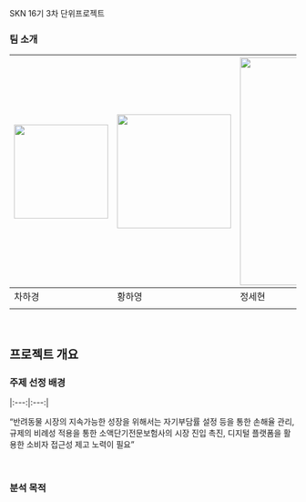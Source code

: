 SKN 16기 3차 단위프로젝트

### 팀 소개

| <img src="https://i.namu.wiki/i/yBUlarXaiOUlHnIDDEAtvqGIn_gl9auAY0UB6kzsFd3hjLyUAe_le8z_rUI7DLVxJIp7jHThGGtpQJpGCHfkig.webp" width="165" height="165"> |<img src="https://static.wikia.nocookie.net/kimetsu-no-yaiba-fan/images/4/41/Shinobu_anime_design.png/revision/latest?cb=20201006000955" width="200" height="200"> | <img src="https://t2.gstatic.com/licensed-image?q=tbn:ANd9GcTZCFC7AOUlXRGywWGB3Xo7F-mZpfE3trGCjPHie5l95QyAtvznlejqkNT6CnYqbSio" width="400" height="400"> | <img src="" width="170" height="170"> | <img src="" width="300" height="300"> |
|---|---|---|---|---|
|차하경|황하영|정세현|문승현|김나은|
|  |  |  |  |  ||

<br>

## 프로젝트 개요
### 주제 선정 배경
|:---:|:---:|

 
“반려동물 시장의 지속가능한 성장을 위해서는 자기부담률 설정 등을 통한 손해율 관리, 규제의 비례성 적용을 통한 소액단기전문보험사의 시장 진입 촉진, 디지털 플랫폼을 활용한 소비자 접근성 제고 노력이 필요”


<br>

### 분석 목적
<br>



<br>
